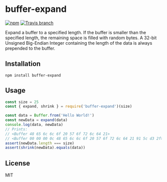# buffer-expand
[![npm](https://img.shields.io/npm/v/buffer-expand.svg)](https://npmjs.com/package/buffer-expand)
[![Travis branch](https://img.shields.io/travis/ExodusMovement/buffer-expand/master.svg)](https://travis-ci.org/ExodusMovement/buffer-expand)

Expand a buffer to a specified length. If the buffer is smaller than the specified length, the remaining space is filled with random bytes. A 32-bit Unsigned Big-Endian Integer containing the length of the data is always prepended to the buffer.

## Installation

    npm install buffer-expand

## Usage

```js
const size = 25
const { expand, shrink } = require('buffer-expand')(size)

const data = Buffer.from('Hello World!')
const newData = expand(data)
console.log(data, newData)
// Prints:
// <Buffer 48 65 6c 6c 6f 20 57 6f 72 6c 64 21>
// <Buffer 00 00 00 0c 48 65 6c 6c 6f 20 57 6f 72 6c 64 21 91 5c d3 2f>
assert(newData.length === size)
assert(shrink(newData).equals(data))
```

## License

MIT
